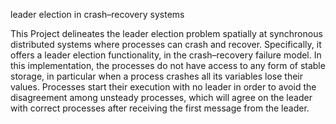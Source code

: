 leader election in crash–recovery systems

This Project delineates the leader election problem spatially at synchronous distributed systems where processes can crash and recover. Specifically, it offers a leader election functionality, in the crash–recovery failure model.
In this implementation, the processes do not have access to any form of stable storage, in particular when a process crashes all its variables lose their values. Processes start their execution with no leader in order to avoid the disagreement among unsteady processes, which will agree on the leader with correct processes after receiving the first message from the leader.

